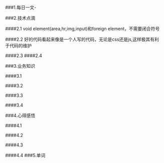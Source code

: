 ###1.每日一文-[]()

###2.技术点滴

####2.1 void element(area,hr,img,input)和foreign element，不需要闭合符号

####2.2 好的代码看起来像是一个人写的代码，无论是css还是js,这样极其有利于代码的维护

####2.3 
####2.4 

###3.业务知识

####3.1 

####3.2

####3.3

####3.4

###4.心得感悟

####4.1

####4.2

####4.3

####4.4
###5.单词
